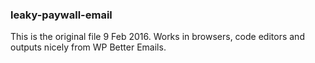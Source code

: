 ### leaky-paywall-email

This is the original file 9 Feb 2016.
Works in browsers, code editors and outputs nicely from WP Better Emails.
